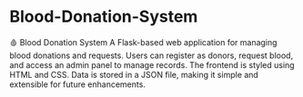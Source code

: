 # Blood-Donation-System
🩸 Blood Donation System A Flask-based web application for managing blood donations and requests. Users can register as donors, request blood, and access an admin panel to manage records. The frontend is styled using HTML and CSS. Data is stored in a JSON file, making it simple and extensible for future enhancements.
